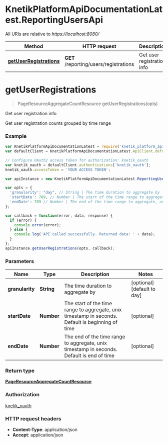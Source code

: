 # KnetikPlatformApiDocumentationLatest.ReportingUsersApi

All URIs are relative to *https://localhost:8080/*

Method | HTTP request | Description
------------- | ------------- | -------------
[**getUserRegistrations**](ReportingUsersApi.md#getUserRegistrations) | **GET** /reporting/users/registrations | Get user registration info


<a name="getUserRegistrations"></a>
# **getUserRegistrations**
> PageResourceAggregateCountResource getUserRegistrations(opts)

Get user registration info

Get user registration counts grouped by time range

### Example
```javascript
var KnetikPlatformApiDocumentationLatest = require('knetik_platform_api_documentation_latest');
var defaultClient = KnetikPlatformApiDocumentationLatest.ApiClient.default;

// Configure OAuth2 access token for authorization: knetik_oauth
var knetik_oauth = defaultClient.authentications['knetik_oauth'];
knetik_oauth.accessToken = 'YOUR ACCESS TOKEN';

var apiInstance = new KnetikPlatformApiDocumentationLatest.ReportingUsersApi();

var opts = { 
  'granularity': "day", // String | The time duration to aggregate by
  'startDate': 789, // Number | The start of the time range to aggregate, unix timestamp in seconds. Default is beginning of time
  'endDate': 789 // Number | The end of the time range to aggregate, unix timestamp in seconds. Default is end of time
};

var callback = function(error, data, response) {
  if (error) {
    console.error(error);
  } else {
    console.log('API called successfully. Returned data: ' + data);
  }
};
apiInstance.getUserRegistrations(opts, callback);
```

### Parameters

Name | Type | Description  | Notes
------------- | ------------- | ------------- | -------------
 **granularity** | **String**| The time duration to aggregate by | [optional] [default to day]
 **startDate** | **Number**| The start of the time range to aggregate, unix timestamp in seconds. Default is beginning of time | [optional] 
 **endDate** | **Number**| The end of the time range to aggregate, unix timestamp in seconds. Default is end of time | [optional] 

### Return type

[**PageResourceAggregateCountResource**](PageResourceAggregateCountResource.md)

### Authorization

[knetik_oauth](../README.md#knetik_oauth)

### HTTP request headers

 - **Content-Type**: application/json
 - **Accept**: application/json

